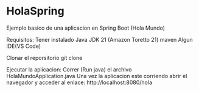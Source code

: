 # HolaSpring

Ejemplo basico de una aplicacion en Spring Boot (Hola Mundo)

Requisitos: 
Tener instalado Java JDK 21 (Amazon Toretto 21)
maven
Algun IDE(VS Code)

Clonar el reporsitorio
git clone 

Ejecutar la aplicacion:
Correr (Run java) el archivo HolaMundoApplication.java 
Una vez la aplicacion este corriendo abrir el navegador y acceder al enlace: http://localhost:8080/hola

